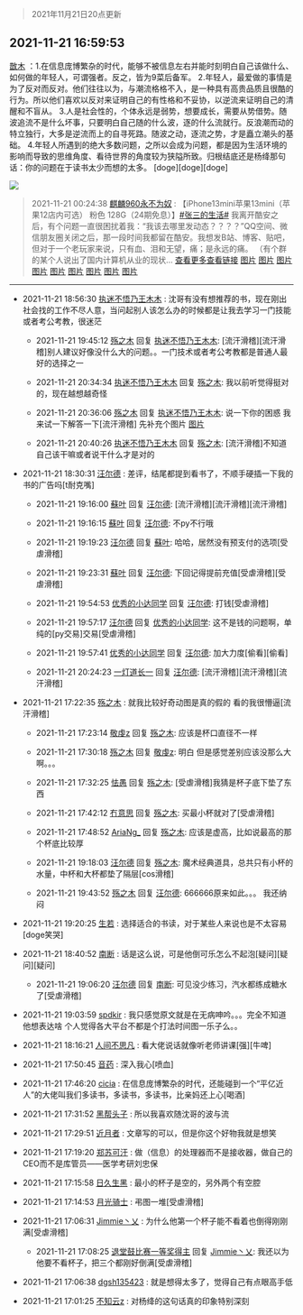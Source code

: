 > 2021年11月21日20点更新
<link rel="stylesheet" href="https://cdn.jsdelivr.net/gh/taotie6/sampleJSON@main/css/photo_show.css">
<meta name="referrer" content="no-referrer" />


 ## 2021-11-21 16:59:53 

 [㪚木](https://www.coolapk.com/feed/31621424?shareKey=MzY4MGE4NjI3ODM4NjE5YTBhYzI~) ：1.在信息庞博繁杂的时代，能够不被信息左右并能时刻明白自己该做什么、如何做的年轻人，可谓强者。反之，皆为9菜后备军。
2.年轻人，最爱做的事情是为了反对而反对。他们往往以为，与潮流格格不入，是一种具有高贵品质且很酷的行为。所以他们喜欢以反对来证明自己的有性格和不妥协<!--break-->，以逆流来证明自己的清醒和不盲从。
3.人是社会性的，个体永远是弱势，想要成长，需要从势借势。随波追流不是什么坏事，只要明白自己随的什么波，逐的什么流就行。反浪潮而动的特立独行，大多是逆流而上的自寻死路。随波之动，逐流之势，才是矗立潮头的基础。
4.年轻人所遇到的绝大多数问题，之所以会成为问题，都是因为生活环境的影响而导致的思维角度、看待世界的角度较为狭隘所致。归根结底还是杨绛那句话：你的问题在于读书太少而想的太多。
[doge][doge][doge] 

<div class="album">
<img class="img-item" src="http://image.coolapk.com/feed/2021/1027/16/2266135_7fb622ea_4330_6905@180x260.gif" />
</div>

> 2021-11-21 00:24:38 
> [麒麟960永不为奴](https://www.coolapk.com/feed/31609137?shareKey=ZTBmNmE4YmI1OTEwNjE5YTBhYzI~) : 【iPhone13mini苹果13mini（苹果12店内可选） 粉色 128G（24期免息）】<a class="feed-link-tag" href="/t/张三的生活?type=12">#张三的生活#</a> 我离开酷安之后，有个问题一直很困扰着我：“我该去哪里发动态？？？？”QQ空间、微信朋友圈关闭之后，那一段时间我都留在酷安。我想发B站、博客、贴吧，但对于一个老玩家来说，只有血、泪和无望，痛；是永远的痛。  （有个群的某个人说出了国内计算机从业的现状... <a href="">查看更多</a><a href="/goods/106750">查看链接</a> 
[图片](http://image.coolapk.com/feed/2021/1121/00/3917460_47ab37b2_5470_0091_501@750x1334.jpeg)
[图片](http://image.coolapk.com/feed/2021/1121/00/3917460_13ee3fcc_5470_01_694@828x730.jpeg)
[图片](http://image.coolapk.com/feed/2021/1121/00/3917460_37c1695c_5470_011_311@600x846.jpeg)
[图片](http://image.coolapk.com/feed/2021/1121/00/3917460_17c744a5_5470_0118_284@1080x572.jpeg)
[图片](http://image.coolapk.com/feed/2021/1121/00/3917460_278278a3_5470_0125_381@750x1334.jpeg)
[图片](http://image.coolapk.com/feed/2021/1121/00/3917460_ef71ba56_5470_0127_692@750x1334.jpeg)
[图片](http://image.coolapk.com/feed/2021/1121/00/3917460_c94a2678_5470_0133_846@641x1059.jpeg)
[图片](http://image.coolapk.com/feed/2021/1121/00/3917460_d638b8f0_5470_0138_263@480x270.jpeg)
[图片](http://image.coolapk.com/feed/2021/1121/00/3917460_dca530dc_5470_014_753@1810x1280.jpeg)

 ------- 

- 2021-11-21 18:56:30 [执迷不悟乃王木木](uid=2085738) : 沈哥有没有想推荐的书，现在刚出社会找的工作不尽人意，当问起别人该怎么办的时候都是让我去学习一门技能或者考公考教，很迷茫 

    - 2021-11-21 19:45:12 [殇之木](uid=1085570) 回复 [执迷不悟乃王木木](uid=2085738): [流汗滑稽][流汗滑稽]别人建议好像没什么大的问题。。一门技术或者考公考教都是普通人最好的选择之一 

    - 2021-11-21 20:34:34 [执迷不悟乃王木木](uid=2085738) 回复 [殇之木](uid=1085570): 我以前听觉得挺对的，现在越想越奇怪 

    - 2021-11-21 20:36:06 [殇之木](uid=1085570) 回复 [执迷不悟乃王木木](uid=2085738): 说一下你的困惑  我来试一下解答一下[流汗滑稽]  先补充个图片 [图片](http://image.coolapk.com/feed/2021/1121/20/1085570_e9820611_8165_812_933@690x844.jpeg)

    - 2021-11-21 20:40:26 [执迷不悟乃王木木](uid=2085738) 回复 [殇之木](uid=1085570): [流汗滑稽]不知道自己该干嘛或者说干什么才是对的 

- 2021-11-21 18:30:31 [汪尔德](uid=1595236) : 差评，结尾都提到看书了，不顺手硬插一下我的书的广告吗[t耐克嘴] 

    - 2021-11-21 19:16:00 [蘇叶](uid=3862145) 回复 [汪尔德](uid=1595236): [流汗滑稽][流汗滑稽][流汗滑稽] 

    - 2021-11-21 19:16:15 [蘇叶](uid=3862145) 回复 [汪尔德](uid=1595236): 不py不行哦 

    - 2021-11-21 19:19:23 [汪尔德](uid=1595236) 回复 [蘇叶](uid=3862145): 哈哈，居然没有预支付的选项[受虐滑稽] 

    - 2021-11-21 19:23:31 [蘇叶](uid=3862145) 回复 [汪尔德](uid=1595236): 下回记得提前充值[受虐滑稽][受虐滑稽] 

    - 2021-11-21 19:54:53 [优秀的小达同学](uid=3114536) 回复 [汪尔德](uid=1595236): 打钱[受虐滑稽] 

    - 2021-11-21 19:57:17 [汪尔德](uid=1595236) 回复 [优秀的小达同学](uid=3114536): 这不是钱的问题啊，单纯的[py交易]交易[受虐滑稽] 

    - 2021-11-21 19:57:41 [优秀的小达同学](uid=3114536) 回复 [汪尔德](uid=1595236): 加大力度[偷看][偷看] 

    - 2021-11-21 20:24:23 [一灯道长一](uid=2901910) 回复 [汪尔德](uid=1595236): [流汗滑稽][流汗滑稽][流汗滑稽] 

- 2021-11-21 17:22:35 [殇之木](uid=1085570) : 就我比较好奇动图是真的假的 看的我很懵逼[流汗滑稽] 

    - 2021-11-21 17:23:14 [敬虔z](uid=1200425) 回复 [殇之木](uid=1085570): 应该是杯口直径不一样 

    - 2021-11-21 17:30:18 [殇之木](uid=1085570) 回复 [敬虔z](uid=1200425): 明白  但是感觉差别应该没那么大啊。。。 

    - 2021-11-21 17:32:25 [怯愚](uid=1548302) 回复 [殇之木](uid=1085570): [受虐滑稽]我猜是杯子底下垫了东西 

    - 2021-11-21 17:42:12 [冇意思](uid=861661) 回复 [殇之木](uid=1085570): 买最小杯就对了[受虐滑稽] 

    - 2021-11-21 17:48:52 [AriaNg_](uid=3504887) 回复 [殇之木](uid=1085570): 应该是虚高，比如说最高的那个杯底比较厚 

    - 2021-11-21 19:18:03 [汪尔德](uid=1595236) 回复 [殇之木](uid=1085570): 魔术经典道具，总共只有小杯的水量，中杯和大杯都垫了隔层[cos滑稽] 

    - 2021-11-21 19:43:52 [殇之木](uid=1085570) 回复 [汪尔德](uid=1595236): 666666原来如此。。。
我还纳闷 

- 2021-11-21 19:20:25 [生若](uid=1594912) : 选择适合的书读，对于某些人来说也是不太容易[doge笑哭] 

- 2021-11-21 18:40:52 [南断](uid=1225983) : 话是这么说，可是他倒可乐怎么不起泡[疑问][疑问][疑问] 

    - 2021-11-21 19:06:20 [汪尔德](uid=1595236) 回复 [南断](uid=1225983): 可见没少练习，汽水都练成糖水了[受虐滑稽] 

- 2021-11-21 19:03:59 [spdkir](uid=2355070) : 我只感觉原文就是在无病呻吟。。。完全不知道他想表达啥
个人觉得各大平台不都是个打法时间图一乐子么。。 

- 2021-11-21 18:16:21 [人间不思凡](uid=2080265) : 看大佬说话就像听老师讲课[强][牛啤] 

- 2021-11-21 17:50:45 [音药](uid=1025660) : 深入我心[喷血] 

- 2021-11-21 17:46:20 [cicia](uid=6177749) : 在信息庞博繁杂的时代，还能碰到一个“平亿近人”的大佬叫我们多读书，多读书，多读书，比亲妈还上心[喝酒] 

- 2021-11-21 17:31:52 [黑帮头子](uid=2838832) : 所以我喜欢随沈哥的波与流 

- 2021-11-21 17:29:51 [近月者](uid=2129343) : 文章写的可以，但是你这个好物我就是想笑 

- 2021-11-21 17:19:20 [郑苏可汗](uid=678781) : 做（信息）的处理器而不是接收器，做自己的CEO而不是库管员——医学考研刘忠保 

- 2021-11-21 17:15:58 [日久生黑](uid=1062678) : 最小的杯子是空的，另外两个有空腔 

- 2021-11-21 17:14:53 [月光骑士](uid=2632367) : 弔图一堆[受虐滑稽] 

- 2021-11-21 17:06:31 [Jimmie丶乂](uid=8304178) : 为什么他第一个杯子能不看着也倒得刚刚满[受虐滑稽] 

    - 2021-11-21 17:08:25 [退堂鼓比赛一等奖得主](uid=2689677) 回复 [Jimmie丶乂](uid=8304178): 我还以为他要不看杯子，把三个都刚好倒满[受虐滑稽] 

- 2021-11-21 17:06:38 [dgsh135423](uid=2175369) : 就是想得太多了，觉得自己有点眼高手低 

- 2021-11-21 17:01:25 [不知云z](uid=5657858) : 对杨绛的这句话真的印象特别深刻 


